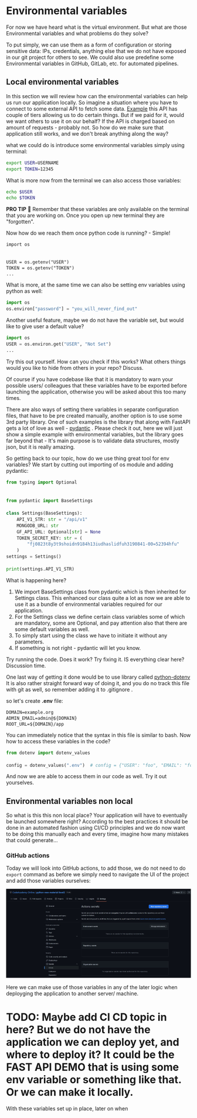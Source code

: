 # Environmental variables

For now we have heard what is the virtual environment. But what are those Environmental variables and what problems do they solve?

To put simply, we can use them as a form of configuration or storing sensitive data: IPs, credentials, anything else that we do not have exposed in our git project for others to see. We could also use predefine some Environmental variables in GitHub, GitLab, etc. for automated pipelines. 

## Local environmental variables

In this section we will review how can the environmental variables can help us run our application locally. So imagine a situation where you have to connect to some external API to fetch some data. [Example](https://polygon.io/) this API has couple of tiers allowing us to do certain things. But if we paid for it,  would we want others to use it on our behalf? If the API is charged based on amount of requests - probably not. So how do we make sure that application still works, and we don't break anything along the way? 


what we could do is introduce some environmental variables simply using terminal:

```bash
export USER=USERNAME
export TOKEN=12345
```


What is more now from the terminal we can also access those variables:

```bash
echo $USER
echo $TOKEN
```

**PRO TIP** 🧠 Remember that these variables are only available on the terminal that you are working on. Once you open up new terminal they are "forgotten".

Now how do we reach them once python code is running? - Simple!

```python3
import os


USER = os.getenv("USER")
TOKEN = os.getenv("TOKEN")
...
```


What is more, at the same time we can also be setting env variables using python as well:

```python
import os
os.environ["password"] = "you_will_never_find_out"
```

Another useful feature, maybe we do not have the variable set, but would like to give user a default value?

```python
import os
USER = os.environ.get("USER", "Not Set")
...
```



Try this out yourself. How can you check if this works? What others things would you like to hide from others in your repo? Discuss.

Of course if you have codebase like that it is mandatory to warn your possible users/ colleagues that these variables have to be exported before launching the application, otherwise you will be asked about this too many times.

There are also ways of setting there variables in separate configuration files, that have to be pre created manually, another option is to use some 3rd party library. One of such examples is the library that along with FastAPI gets a lot of love as well - [pydantic](https://docs.pydantic.dev/) . Please check it out, here we will just show a simple example with environmental variables, but the library goes far beyond that - It's main purpose is to validate data structures, mostly json, but it is really amazing.

So getting back to our topic, how do we use thing great tool for env variables? We start by cutting out importing of os module and adding pydantic:



```python
from typing import Optional


from pydantic import BaseSettings

class Settings(BaseSettings):
    API_V1_STR: str = "/api/v1"
    MONGODB_URL: str
    GF_API_URL: Optional[str] = None
    TOKEN_SECRET_KEY: str = (
        "fj0823t8y3t9shoidn9184h13iudhaslidfuh3190841-00=52394hfu"
    )
settings = Settings()

print(settings.API_V1_STR)
```

What is happening here?
1. We import BaseSettings class from pydantic which is then inherited for Settings class. This enhanced our class quite a lot as now we are able to use it as a bundle of environmental variables required for our application.
1. For the Settings class we define certain class variables some of which are mandatory, some are Optional, and pay attention also that there are some default variables as well. 
1. To simply start using the class we have to initiate it without any parameters.
1. If something is not right - pydantic will let you know.

Try running the code. Does it work? Try fixing it. IS everything clear here? Discussion time.


One last way of getting it done would be to use library called [python-dotenv](https://pypi.org/project/python-dotenv/) It is also rather straight forward way of doing it, and you do no track this file with git as well, so remember adding it to .gitignore . 

so let's create **.env** file:
```
DOMAIN=example.org
ADMIN_EMAIL=admin@${DOMAIN}
ROOT_URL=${DOMAIN}/app
```

You can immediately notice that the syntax in this file is similar to bash. Now how to access these variables in the code?


```python
from dotenv import dotenv_values

config = dotenv_values(".env")  # config = {"USER": "foo", "EMAIL": "foo@example.org"}
```

And now we are able to access them in our code as well. Try it out yourselves.

## Environmental variables non local

So what is this this non local place? Your application will have to eventually be launched somewhere right? According to the best practices it should be done in an automated fashion using CI/CD principles and we do now want to be doing this manually each and every time, imagine how many mistakes that could generate...

### GitHub actions

Today we will look into GitHub actions, to add those, we do not need to do `export` command as before we simply need to navigate the UI of the project and add those variables ourselves:


![IMG](https://github.com/CodeAcademy-Online/python-new-material-level2/blob/master/images/github_secrets.jpg)


Here we can make use of those variables in any of the later logic when deployging the application to another server/ machine. 

# TODO: Maybe add CI CD topic in here? But we do not have the application we can deploy yet, and where to deploy it? It could be the FAST API DEMO that is using some env variable or something like that. Or we can make it locally.



With these variables set up in place, later on when 